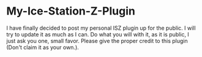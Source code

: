 # My-Ice-Station-Z-Plugin
I have finally decided to post my personal ISZ plugin up for the public. I will try to update it as much as I can.
Do what you will with it, as it is public, I just ask you one, small favor. Please give the proper credit to this plugin (Don't claim it as your own.).
